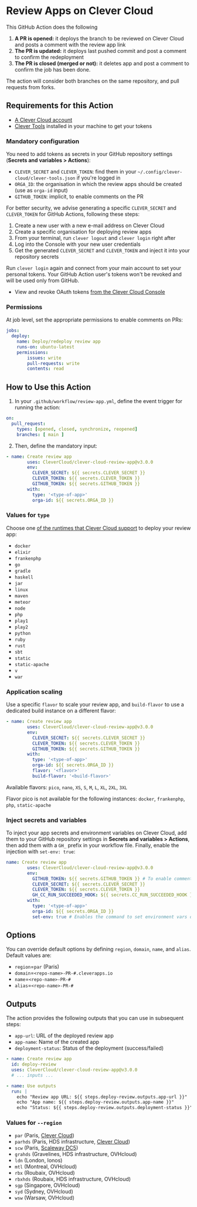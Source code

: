# Review Apps on Clever Cloud

This GitHub Action does the following

1. **A PR is opened:** it deploys the branch to be reviewed on Clever Cloud and posts a comment with the review app link
2. **The PR is updated:** it deploys last pushed commit and post a comment to confirm the redeployment
3. **The PR is closed (merged or not):** it deletes app and post a comment to confirm the job has been done.

The action will consider both branches on the same repository, and pull requests from forks.

## Requirements for this Action

- [A Clever Cloud account](https://www.clever-cloud.com)
- [Clever Tools](https://developers.clever-cloud.com/doc/cli) installed in your machine to get your tokens

### Mandatory configuration

You need to add tokens as secrets in your GitHub repository settings (**Secrets and variables > Actions**):

- `CLEVER_SECRET` and `CLEVER_TOKEN`: find them in your `~/.config/clever-cloud/clever-tools.json` if you're logged in
- `ORGA_ID`: the organisation in which the review apps should be created (use as `orga-id` input)
- `GITHUB_TOKEN`: implicit, to enable comments on the PR

For better security, we advise generating a specific `CLEVER_SECRET` and `CLEVER_TOKEN` for GitHub Actions, following these steps:

1. Create a new user with a new e-mail address on Clever Cloud
2. Create a specific organisation for deploying review apps
3. From your terminal, run `clever logout` and `clever login` right after
4. Log into the Console with your new user credentials
5. Get the generated `CLEVER_SECRET` and `CLEVER_TOKEN` and inject it into your repository secrets

Run `clever login` again and connect from your main account to set your personal tokens. Your GitHub Action user's tokens won't be revoked and will be used only from GitHub.

- View and revoke OAuth tokens [from the Clever Cloud Console](https://console.clever-cloud.com/users/me/oauth-tokens)

### Permissions

At job level, set the appropriate permissions to enable comments on PRs:

```yaml
jobs:
  deploy:
    name: Deploy/redeploy review app
    runs-on: ubuntu-latest
    permissions:
        issues: write
        pull-requests: write
        contents: read
```

## How to Use this Action

1. In your `.github/workflow/review-app.yml`, define the event trigger for running the action:

```yaml
on:
  pull_request:
    types: [opened, closed, synchronize, reopened]
    branches: [ main ]
```

2. Then, define the mandatory input:

```yaml
- name: Create review app
        uses: CleverCloud/clever-cloud-review-app@v3.0.0
        env:
          CLEVER_SECRET: ${{ secrets.CLEVER_SECRET }}
          CLEVER_TOKEN: ${{ secrets.CLEVER_TOKEN }}
          GITHUB_TOKEN: ${{ secrets.GITHUB_TOKEN }}
        with:
          type: '<type-of-app>'
          orga-id: ${{ secrets.ORGA_ID }}
```

### Values for `type`

Choose one [of the runtimes that Clever Cloud support](https://www.clever-cloud.com/developers/doc/applications/) to deploy your review app:

- `docker`
- `elixir`
- `frankenphp`
- `go`
- `gradle`
- `haskell`
- `jar`
- `linux`
- `maven`
- `meteor`
- `node`
- `php`
- `play1`
- `play2`
- `python`
- `ruby`
- `rust`
- `sbt`
- `static`
- `static-apache`
- `v`
- `war`

### Application scaling

Use a specific `flavor` to scale your review app, and `build-flavor` to use a dedicated build instance on a different flavor:

```yaml
- name: Create review app
        uses: CleverCloud/clever-cloud-review-app@v3.0.0
        env:
          CLEVER_SECRET: ${{ secrets.CLEVER_SECRET }}
          CLEVER_TOKEN: ${{ secrets.CLEVER_TOKEN }}
          GITHUB_TOKEN: ${{ secrets.GITHUB_TOKEN }}
        with:
          type: '<type-of-app>'
          orga-id: ${{ secrets.ORGA_ID }}
          flavor: '<flavor>'
          build-flavor: '<build-flavor>'
```

Available flavors: `pico`, `nano`, `XS`, `S`, `M`, `L`, `XL`, `2XL`, `3XL`

Flavor pico is not available for the following instances: `docker`, `frankenphp`, `php`, `static-apache`

### Inject secrets and variables

To inject your app secrets and environment variables on Clever Cloud, add them to your GitHub repository settings in **Secrets and variables > Actions**, then add them with a `GH_` prefix in your workflow file. Finally, enable the injection with `set-env: true`:

```yaml
name: Create review app
        uses: CleverCloud/clever-cloud-review-app@v3.0.0
        env:
          GITHUB_TOKEN: ${{ secrets.GITHUB_TOKEN }} # To enable comments on the PR
          CLEVER_SECRET: ${{ secrets.CLEVER_SECRET }}
          CLEVER_TOKEN: ${{ secrets.CLEVER_TOKEN }}
          GH_CC_RUN_SUCCEEDED_HOOK: ${{ secrets.CC_RUN_SUCCEEDED_HOOK }} # This environment variable will be set on Clever Cloud
        with:
          type: '<type-of-app>'
          orga-id: ${{ secrets.ORGA_ID }}
          set-env: true # Enables the command to set environment vars on Clever Cloud
```

## Options

You can override default options by defining `region`, `domain`, `name`, and `alias`. Default values are:

- `region`=`par` (Paris)
- `domain`=`<repo-name>-PR-#.cleverapps.io`
- `name`=`<repo-name>-PR-#`
- `alias`=`<repo-name>-PR-#`

## Outputs

The action provides the following outputs that you can use in subsequent steps:

- `app-url`: URL of the deployed review app
- `app-name`: Name of the created app
- `deployment-status`: Status of the deployment (success/failed)

```yaml
- name: Create review app
  id: deploy-review
  uses: CleverCloud/clever-cloud-review-app@v3.0.0
  # ... inputs ...

- name: Use outputs
  run: |
    echo "Review app URL: ${{ steps.deploy-review.outputs.app-url }}"
    echo "App name: ${{ steps.deploy-review.outputs.app-name }}"
    echo "Status: ${{ steps.deploy-review.outputs.deployment-status }}"
```

### Values for `--region`

- `par` (Paris, [Clever Cloud](https://www.clever-cloud.com/infrastructure/))
- `parhds` (Paris, HDS infrastructure, [Clever Cloud](https://www.clever-cloud.com/infrastructure/))
- `scw` (Paris, [Scaleway DC5](https://www.clever-cloud.com/blog/press/2023/01/17/clever-cloud-and-scaleway-join-forces-to-unveil-a-sovereign-european-paas-offering/))
- `grahds` (Gravelines, HDS infrastructure, OVHcloud)
- `ldn` (London, Ionos)
- `mtl` (Montreal, OVHcloud)
- `rbx` (Roubaix, OVHcloud)
- `rbxhds` (Roubaix, HDS infrastructure, OVHcloud)
- `sgp` (Singapore, OVHcloud)
- `syd` (Sydney, OVHcloud)
- `wsw` (Warsaw, OVHcloud)

